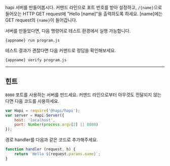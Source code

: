 hapi 서버를 만들어봅시다. 커맨드 라인으로 포트 번호를 받아 설정하고, `/{name}`으로 들어오는 HTTP GET request에 "Hello [name]"을 출력하도록 하세요. [name]에는 GET request의 `{name}`이 들어갑니다.

서버를 만들었다면, 다음 명령어로 테스트 환경에서 실행 가능합니다.

  `{appname} run program.js`

테스트 결과가 괜찮다면 다음 커맨드로 정답을 확인해보세요.

  `{appname} verify program.js`

-----------------------------------------------------------------
## 힌트

`8080` 포트를 사용하는 서버를 만드세요. 커맨드 라인으로부터 아무것도 전달되지 않는다면 다음 코드를 사용하세요.

```js
var Hapi = require('@hapi/hapi');
var server = Hapi.Server({
    host: 'localhost',
    port: Number(process.argv[2] || 8080)
});
```

경로 handler를 다음과 같은 코드로 추가해주세요.

```js
function handler (request, h) {
    return `Hello ${request.params.name}`;
}
```
